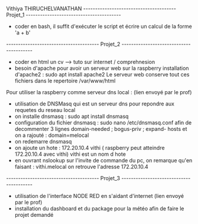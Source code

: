 Vithiya
THIRUCHELVANATHAN
--------------------------------------- Projet_1 ----------------------------------------

- coder en bash, il suffit d'exécuter le script et écrire un calcul de la forme 'a + b' 

--------------------------------------- Projet_2 ----------------------------------------
- coder en html un cv --> tuto sur internet / comprehnesion 
- besoin d'apache pour avoir un serveur web sur la raspberry
	installation d'apache2 : sudo apt install apache2
Le serveur web conserve tout ces fichiers dans le repertoire /var/www/html

Pour utiliser la raspberry comme serveur dns local : (lien envoyé par le prof)
- utilisation de DNSMasq qui est un serveur dns pour repondre aux requetes du reseau local
- on installe dnsmasq : sudo apt install dnsmasq
- configuration du fichier dnsmasq : sudo nano /etc/dnsmasq.conf afin de decommenter 3 lignes
	domain-needed ; bogus-priv ; expand- hosts
et on a rajouté : domain=melocal
- on redemarre dnsmasq
- on ajoute un hote : 172.20.10.4 vithi ( raspberry peut atteindre 172.20.10.4 avec vithi)
vithi est un nom d hote
- en ouvrant nslookup sur l'invite de commande du pc, on remarque qu'en faisant : vithi.melocal
on retrouve l'adresse 172.20.10.4

--------------------------------------- Projet_3 ----------------------------------------

- utilisation de l'interface NODE RED en s'aidant d'internet (lien envoyé par le prof)
- installation du dashboard et du package pour la météo afin de faire le projet demandé
